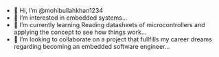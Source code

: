 - 👋 Hi, I’m @mohibullahkhan1234
- 👀 I’m interested in embedded systems...
- 🌱 I’m currently learning Reading datasheets of microcontrollers and applying the concept to see how things work...
- 💞️ I’m looking to collaborate on a project that fullfills my career dreams regarding becoming an embedded software engineer...


<!---
mohibullahkhan1234/mohibullahkhan1234 is a ✨ special ✨ repository because its `README.md` (this file) appears on your GitHub profile.
You can click the Preview link to take a look at your changes.
--->
